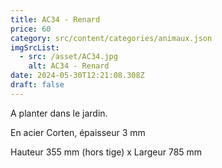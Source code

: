 ```yaml
---
title: AC34 - Renard
price: 60
category: src/content/categories/animaux.json
imgSrcList:
  - src: /asset/AC34.jpg
    alt: AC34 - Renard
date: 2024-05-30T12:21:08.308Z
draft: false
---
```


A planter dans le jardin. 

En acier Corten, épaisseur 3 mm

Hauteur 355 mm (hors tige) x Largeur 785 mm

